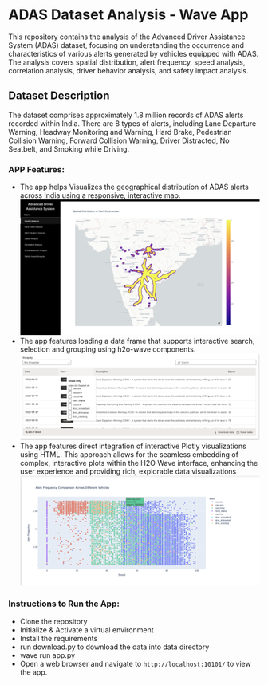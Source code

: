 # ADAS Dataset Analysis - Wave App

This repository contains the analysis of the Advanced Driver Assistance System (ADAS) dataset, focusing on understanding the occurrence and characteristics of various alerts generated by vehicles equipped with ADAS. The analysis covers spatial distribution, alert frequency, speed analysis, correlation analysis, driver behavior analysis, and safety impact analysis.

## Dataset Description

The dataset comprises approximately 1.8 million records of ADAS alerts recorded within India. There are 8 types of alerts, including Lane Departure Warning, Headway Monitoring and Warning, Hard Brake, Pedestrian Collision Warning, Forward Collision Warning, Driver Distracted, No Seatbelt, and Smoking while Driving.

### APP Features:
- The app helps Visualizes the geographical distribution of ADAS alerts across India using a responsive, interactive map.
![Alt text](static/2.png)
- The app features loading a data frame that supports interactive search, selection and grouping using h2o-wave components.
![Alt text](static/df.png)
- The app features direct integration of interactive Plotly visualizations using HTML. This approach allows for the seamless embedding of complex, interactive plots within the H2O Wave interface, enhancing the user experience and providing rich, explorable data visualizations
![Alt text](static/4.png)


### Instructions to Run the App:
- Clone the repository
- Initialize & Activate a virtual environment
- Install the requirements
- run download.py to download the data into data directory
- wave run app.py
- Open a web browser and navigate to `http://localhost:10101/` to view the app.